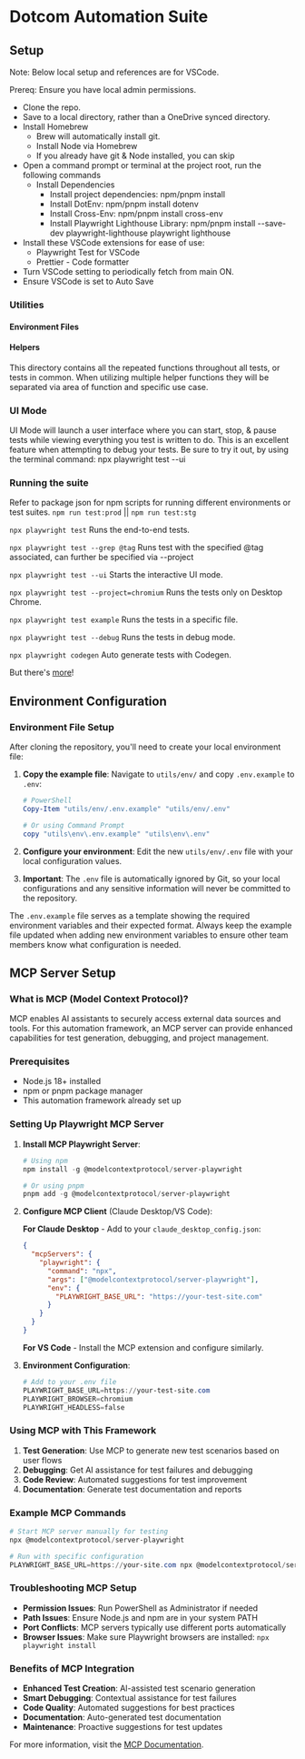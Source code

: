 # Dotcom Automation Suite

## Setup

Note: Below local setup and references are for VSCode.

Prereq: Ensure you have local admin permissions.

- Clone the repo.
- Save to a local directory, rather than a OneDrive synced directory.
- Install Homebrew
  - Brew will automatically install git.
  - Install Node via Homebrew
  - If you already have git & Node installed, you can skip
- Open a command prompt or terminal at the project root, run the following commands
  - Install Dependencies
    - Install project dependencies: npm/pnpm install
    - Install DotEnv: npm/pnpm install dotenv
    - Install Cross-Env: npm/pnpm install cross-env
    - Install Playwright Lighthouse Library: npm/pnpm install --save-dev playwright-lighthouse playwright lighthouse
- Install these VSCode extensions for ease of use:
  - Playwright Test for VSCode
  - Prettier - Code formatter
- Turn VSCode setting to periodically fetch from main ON.
- Ensure VSCode is set to Auto Save

### Utilities

#### Environment Files

#### Helpers

This directory contains all the repeated functions throughout all tests, or tests in common.
When utilizing multiple helper functions they will be separated via area of function and specific use case.

### UI Mode

UI Mode will launch a user interface where you can start, stop, & pause tests while viewing everything you test is written to do. This is an excellent feature when attempting to debug your tests. Be sure to try it out, by using the terminal command: npx playwright test --ui

### Running the suite

Refer to package json for npm scripts for running different environments or test suites.
`npm run test:prod` || `npm run test:stg`

`npx playwright test`
Runs the end-to-end tests.

`npx playwright test --grep @tag`
Runs test with the specified @tag associated, can further be specified via --project

`npx playwright test --ui`
Starts the interactive UI mode.

`npx playwright test --project=chromium`
Runs the tests only on Desktop Chrome.

`npx playwright test example`
Runs the tests in a specific file.

`npx playwright test --debug`
Runs the tests in debug mode.

`npx playwright codegen`
Auto generate tests with Codegen.

But there's [more](https://playwright.dev/docs/test-cli)!

## Environment Configuration

### Environment File Setup

After cloning the repository, you'll need to create your local environment file:

1. **Copy the example file**: Navigate to `utils/env/` and copy `.env.example` to `.env`:
   ```powershell
   # PowerShell
   Copy-Item "utils/env/.env.example" "utils/env/.env"
   
   # Or using Command Prompt
   copy "utils\env\.env.example" "utils\env\.env"
   ```

2. **Configure your environment**: Edit the new `utils/env/.env` file with your local configuration values.

3. **Important**: The `.env` file is automatically ignored by Git, so your local configurations and any sensitive information will never be committed to the repository.

The `.env.example` file serves as a template showing the required environment variables and their expected format. Always keep the example file updated when adding new environment variables to ensure other team members know what configuration is needed.

## MCP Server Setup

### What is MCP (Model Context Protocol)?

MCP enables AI assistants to securely access external data sources and tools. For this automation framework, an MCP server can provide enhanced capabilities for test generation, debugging, and project management.

### Prerequisites

- Node.js 18+ installed
- npm or pnpm package manager
- This automation framework already set up

### Setting Up Playwright MCP Server

1. **Install MCP Playwright Server**:
   ```powershell
   # Using npm
   npm install -g @modelcontextprotocol/server-playwright
   
   # Or using pnpm
   pnpm add -g @modelcontextprotocol/server-playwright
   ```

2. **Configure MCP Client** (Claude Desktop/VS Code):
   
   **For Claude Desktop** - Add to your `claude_desktop_config.json`:
   ```json
   {
     "mcpServers": {
       "playwright": {
         "command": "npx",
         "args": ["@modelcontextprotocol/server-playwright"],
         "env": {
           "PLAYWRIGHT_BASE_URL": "https://your-test-site.com"
         }
       }
     }
   }
   ```

   **For VS Code** - Install the MCP extension and configure similarly.

3. **Environment Configuration**:
   ```powershell
   # Add to your .env file
   PLAYWRIGHT_BASE_URL=https://your-test-site.com
   PLAYWRIGHT_BROWSER=chromium
   PLAYWRIGHT_HEADLESS=false
   ```

### Using MCP with This Framework

1. **Test Generation**: Use MCP to generate new test scenarios based on user flows
2. **Debugging**: Get AI assistance for test failures and debugging
3. **Code Review**: Automated suggestions for test improvement
4. **Documentation**: Generate test documentation and reports

### Example MCP Commands

```powershell
# Start MCP server manually for testing
npx @modelcontextprotocol/server-playwright

# Run with specific configuration
PLAYWRIGHT_BASE_URL=https://your-site.com npx @modelcontextprotocol/server-playwright
```

### Troubleshooting MCP Setup

- **Permission Issues**: Run PowerShell as Administrator if needed
- **Path Issues**: Ensure Node.js and npm are in your system PATH
- **Port Conflicts**: MCP servers typically use different ports automatically
- **Browser Issues**: Make sure Playwright browsers are installed: `npx playwright install`

### Benefits of MCP Integration

- **Enhanced Test Creation**: AI-assisted test scenario generation
- **Smart Debugging**: Contextual assistance for test failures
- **Code Quality**: Automated suggestions for best practices
- **Documentation**: Auto-generated test documentation
- **Maintenance**: Proactive suggestions for test updates

For more information, visit the [MCP Documentation](https://modelcontextprotocol.io/docs).
